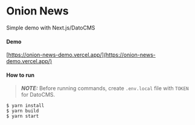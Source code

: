 # Onion News

Simple demo with Next.js/DatoCMS

#### Demo

[https://onion-news-demo.vercel.app/](https://onion-news-demo.vercel.app/)

#### How to run

> **_NOTE:_** Before running commands, create ```.env.local``` file with ```TOKEN``` for DatoCMS.

```
$ yarn install
$ yarn build
$ yarn start
```